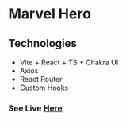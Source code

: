 # Marvel Hero 
## Technologies
- Vite + React + TS + Chakra UI
- Axios
- React Router
- Custom Hooks


### See Live  [Here](https://marvel-hero-omega.vercel.app/)
